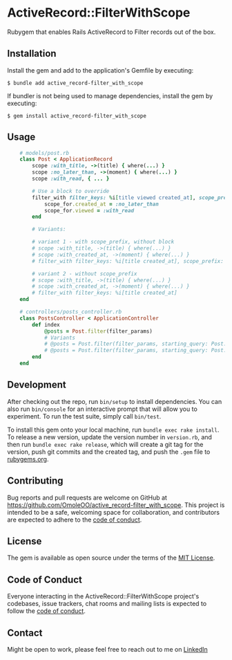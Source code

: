 # ActiveRecord::FilterWithScope
Rubygem that enables Rails ActiveRecord to Filter records out of the box.

## Installation

Install the gem and add to the application's Gemfile by executing:

    $ bundle add active_record-filter_with_scope

If bundler is not being used to manage dependencies, install the gem by executing:

    $ gem install active_record-filter_with_scope

## Usage

```ruby
    # models/post.rb
    class Post < ApplicationRecord
        scope :with_title, ->(title) { where(...) }
        scope :no_later_than, ->(moment) { where(...) }
        scope :with_read, { ... }

        # Use a block to override
        filter_with filter_keys: %i[title viewed created_at], scope_prefix: "with_" do |scope_for|
            scope_for.created_at = :no_later_than
            scope_for.viewed = :with_read
        end

        # Variants:

        # variant 1 - with scope_prefix, without block
        # scope :with_title, ->(title) { where(...) }
        # scope :with_created_at, ->(moment) { where(...) }
        # filter_with filter_keys: %i[title created_at], scope_prefix: "with_"

        # variant 2 - without scope_prefix
        # scope :with_title, ->(title) { where(...) }
        # scope :with_created_at, ->(moment) { where(...) }
        # filter_with filter_keys: %i[title created_at]
    end

    # controllers/posts_controller.rb
    class PostsController < ApplicationController
        def index
            @posts = Post.filter(filter_params)
            # Variants
            # @posts = Post.filter(filter_params, starting_query: Post.paginate(...))
            # @posts = Post.filter(filter_params, starting_query: Post.all)
        end
    end
```

## Development

After checking out the repo, run `bin/setup` to install dependencies. You can also run `bin/console` for an interactive prompt that will allow you to experiment. To run the test suite, simply call `bin/test`.

To install this gem onto your local machine, run `bundle exec rake install`. To release a new version, update the version number in `version.rb`, and then run `bundle exec rake release`, which will create a git tag for the version, push git commits and the created tag, and push the `.gem` file to [rubygems.org](https://rubygems.org).

## Contributing

Bug reports and pull requests are welcome on GitHub at https://github.com/OmoleOO/active_record-filter_with_scope. This project is intended to be a safe, welcoming space for collaboration, and contributors are expected to adhere to the [code of conduct](https://github.com/OmoleOO/active_record-filter_with_scope/blob/main/CODE_OF_CONDUCT.md).

## License

The gem is available as open source under the terms of the [MIT License](https://opensource.org/licenses/MIT).

## Code of Conduct

Everyone interacting in the ActiveRecord::FilterWithScope project's codebases, issue trackers, chat rooms and mailing lists is expected to follow the [code of conduct](https://github.com/[USERNAME]/active_record-filter_with_scope/blob/main/CODE_OF_CONDUCT.md).


## Contact
Might be open to work, please feel free to reach out to me on [LinkedIn](https://linkedin.com/in/omoleoo)
